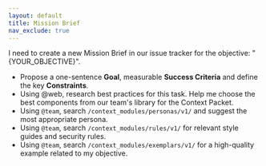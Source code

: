```yaml
---
layout: default
title: Mission Brief
nav_exclude: true
---
```

I need to create a new Mission Brief in our issue tracker for the objective: "{YOUR_OBJECTIVE}".
- Propose a one-sentence **Goal**, measurable **Success Criteria** and define the key **Constraints**.
- Using @web, research best practices for this task.
Help me choose the best components from our team's library for the Context Packet.
- Using `@team`, search `/context_modules/personas/v1/` and suggest the most appropriate persona.
- Using `@team`, search `/context_modules/rules/v1/` for relevant style guides and security rules.
- Using `@team`, search `/context_modules/exemplars/v1/` for a high-quality example related to my objective.